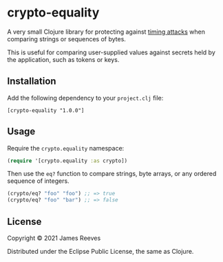 # crypto-equality

A very small Clojure library for protecting against
[timing attacks][1] when comparing strings or sequences of bytes.

This is useful for comparing user-supplied values against secrets held
by the application, such as tokens or keys.

[1]: https://en.wikipedia.org/wiki/Timing_attack

## Installation

Add the following dependency to your `project.clj` file:

    [crypto-equality "1.0.0"]

## Usage

Require the `crypto.equality` namespace:

```clojure
(require '[crypto.equality :as crypto])
```

Then use the `eq?` function to compare strings, byte arrays, or any
ordered sequence of integers.

```clojure
(crypto/eq? "foo" "foo") ;; => true
(crypto/eq? "foo" "bar") ;; => false
```

## License

Copyright © 2021 James Reeves

Distributed under the Eclipse Public License, the same as Clojure.
